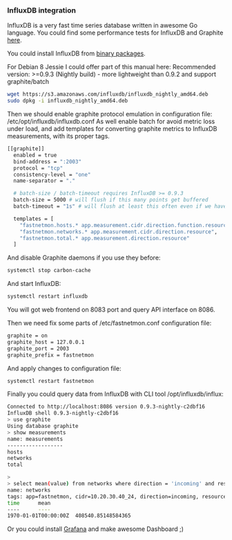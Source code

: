 ### InfluxDB integration

InfluxDB is a very fast time series database written in awesome Go language. You could find some performance tests for InfluxDB and Graphite [here](https://groups.google.com/forum/#!topic/influxdb/0VeUQCqzgVg).

You could install InfluxDB from [binary packages](https://influxdb.com/download/index.html).

For Debian 8 Jessie I could offer part of this manual here:
Recommended version: >=0.9.3 (Nightly build) - more lightweight than 0.9.2 and support graphite/batch

```bash
wget https://s3.amazonaws.com/influxdb/influxdb_nightly_amd64.deb
sudo dpkg -i influxdb_nightly_amd64.deb
```

Then we should enable graphite protocol emulation in configuration file: /etc/opt/influxdb/influxdb.conf
As well enable batch for avoid metric loss under load, and add templates for converting graphite metrics
to InfluxDB measurements, with its proper tags.

```bash
[[graphite]]
  enabled = true
  bind-address = ":2003"
  protocol = "tcp"
  consistency-level = "one"
  name-separator = "."

  # batch-size / batch-timeout requires InfluxDB >= 0.9.3
  batch-size = 5000 # will flush if this many points get buffered
  batch-timeout = "1s" # will flush at least this often even if we haven't hit buffer limit

  templates = [
    "fastnetmon.hosts.* app.measurement.cidr.direction.function.resource",
    "fastnetmon.networks.* app.measurement.cidr.direction.resource",
    "fastnetmon.total.* app.measurement.direction.resource"
  ]

```

And disable Graphite daemons if you use they before:
```bash
systemctl stop carbon-cache
```

And start InfluxDB:
```bash
systemctl restart influxdb
```

You will got web frontend on 8083 port and query API interface on 8086.

Then we need fix some parts of /etc/fastnetmon.conf configuration file:
```bash
graphite = on
graphite_host = 127.0.0.1
graphite_port = 2003
graphite_prefix = fastnetmon
```

And apply changes to configuration file:
```bash
systemctl restart fastnetmon
```

Finally you could query data from InfluxDB with CLI tool /opt/influxdb/influx:
```bash
Connected to http://localhost:8086 version 0.9.3-nightly-c2dbf16
InfluxDB shell 0.9.3-nightly-c2dbf16
> use graphite
Using database graphite
> show measurements
name: measurements
------------------
hosts
networks
total

>
> select mean(value) from networks where direction = 'incoming' and resource = 'bps' group by *
name: networks
tags: app=fastnetmon, cidr=10.20.30.40_24, direction=incoming, resource=bps
time      mean
----      ----
1970-01-01T00:00:00Z  408540.85148584365

```

Or you could install [Grafana](http://grafana.org) and make awesome Dashboard ;)
